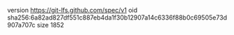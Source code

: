version https://git-lfs.github.com/spec/v1
oid sha256:6a82ad827df551c887eb4da1f30b12907a14c6336f88b0c69505e73d907a707c
size 1852
